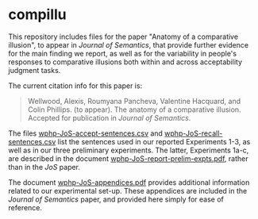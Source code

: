 # compillu
This repository includes files for the paper "Anatomy of a comparative illusion", to appear in *Journal of Semantics*, that provide further evidence for the main finding we report, as well as for the variability in people's responses to comparative illusions both within and across acceptability judgment tasks. 

The current citation info for this paper is: 

> Wellwood, Alexis, Roumyana Pancheva, Valentine Hacquard, and Colin Phillips. (to appear). The anatomy of a comparative illusion. Accepted for publication in *Journal of Semantics*. 

The files [wphp-JoS-accept-sentences.csv](wphp-JoS-accept-sentences.csv) and [wphp-JoS-recall-sentences.csv](wphp-JoS-recall-sentences.csv) list the sentences used in our reported Experiments 1-3, as well as in our three preliminary experiments. The latter, Experiments 1a-c, are described in the document [wphp-JoS-report-prelim-expts.pdf](wphp-JoS-report-prelim-expts.pdf), rather than in the *JoS* paper.

The document [wphp-JoS-appendices.pdf](wphp-JoS-appendices.pdf) provides additional information related to our experimental set-up. These appendices are included in the *Journal of Semantics* paper, and provided here simply for ease of reference. 